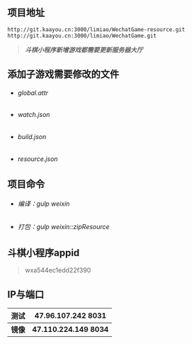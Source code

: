 ## 项目地址

```
http://git.kaayou.cn:3000/limiao/WechatGame-resource.git
http://git.kaayou.cn:3000/limiao/WechatGame.git
```

>   ***斗棋小程序新增游戏都需要更新服务器大厅***



## 添加子游戏需要修改的文件

-   ###### global.attr

-   ###### watch.json

-   ###### build.json

-   ###### resource.json



## 项目命令

-   ###### 编译：gulp weixin

-   ###### 打包：gulp weixin::zipResource



## 斗棋小程序appid

>   wxa544ec1edd22f390



## IP与端口

| **测试** | **47.96.107.242 8031**  |
| :------: | :---------------------: |
| **镜像** | **47.110.224.149 8034** |



